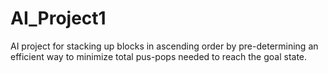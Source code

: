 # AI_Project1
AI project for stacking up blocks in ascending order by pre-determining an efficient way to minimize total pus-pops needed to reach the goal state.
